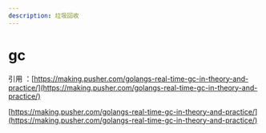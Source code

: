 ```yaml
---
description: 垃圾回收
---
```


# gc

引用  ：[https://making.pusher.com/golangs-real-time-gc-in-theory-and-practice/](https://making.pusher.com/golangs-real-time-gc-in-theory-and-practice/)

[https://making.pusher.com/golangs-real-time-gc-in-theory-and-practice/](https://making.pusher.com/golangs-real-time-gc-in-theory-and-practice/)

